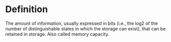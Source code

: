 # Definition

The amount of information, usually expressed in bits (i.e., the log2 of
the number of distinguishable states in which the storage can exist),
that can be retained in storage. Also called memory capacity.
